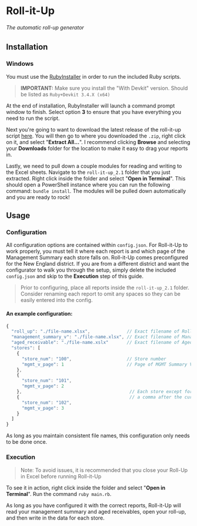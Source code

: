 # Roll-it-Up

###### The automatic roll-up generator

## Installation

### Windows

You must use the [RubyInstaller](https://rubyinstaller.org/downloads/) in order to run the included Ruby scripts.

> **IMPORTANT:** Make sure you install the "With Devkit" version. Should be listed as `Ruby+Devkit 3.4.X (x64)`

At the end of installation, RubyInstaller will launch a command prompt window to finish. Select option **3** to ensure that you have everything you need to run the script.

Next you're going to want to download the latest release of the roll-it-up script [here](https://github.com/awsumatt/roll-it-up/releases/tag/v2.1). You will then go to where you downloaded the `.zip`, right click on it, and select "**Extract All...**". I recommend clicking **Browse** and selecting your **Downloads** folder for the location to make it easy to drag your reports in.

Lastly, we need to pull down a couple modules for reading and writing to the Excel sheets. Navigate to the `roll-it-up_2.1` folder that you just extracted. Right click inside the folder and select "**Open in Terminal**". This should open a PowerShell instance where you can run the following command: `bundle install`. The  modules will be pulled down automatically and you are ready to rock!



## Usage

### Configuration

All configuration options are contained within `config.json`. For Roll-it-Up to work properly, you must tell it where each report is and which page of the Management Summary each store falls on. Roll-it-Up comes preconfigured for the New England district. If you are from a different district and want the configurator to walk you through the setup, simply delete the included `config.json` and skip to the **Execution** step of this guide.

> Prior to configuring, place all reports inside the `roll-it-up_2.1` folder. Consider renaming each report to omit any spaces so they can be easily entered into the config.
#### An example configuration:

```js
{
  "roll_up": "./file-name.xlsx",              // Exact filename of Roll Up
  "management_summary_v": "./file-name.xlsx", // Exact filename of Management Summary V
  "aged_receivable": "./file-name.xslx"       // Exact filename of Aged Receivables
  "stores": [
    {
      "store_num": "100",                     // Store number
      "mgmt_v_page": 1                        // Page of MGMT Summary V that store is on
    },
    {
      "store_num": "101",
      "mgmt_v_page": 2
    },                                         // Each store except for the last requires
    {                                          // a comma after the curly braces
      "store_num": "102",
      "mgmt_v_page": 3
    }
  ]
}

```

As long as you maintain consistent file names, this configuration only needs to be done once.

### Execution

> Note: To avoid issues, it is recommended that you close your Roll-Up in Excel before running Roll-it-Up

To see it in action, right click inside the folder and select "**Open in Terminal**". Run the command `ruby main.rb`.

As long as you have configured it with the correct reports, Roll-it-Up will read your management summary and aged receivables, open your roll-up, and then write in the data for each store.
